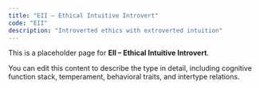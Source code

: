 ```yaml
---
title: "EII – Ethical Intuitive Introvert"
code: "EII"
description: "Introverted ethics with extroverted intuition"
---
```


This is a placeholder page for **EII – Ethical Intuitive Introvert**.

You can edit this content to describe the type in detail, including cognitive function stack, temperament, behavioral traits, and intertype relations.
